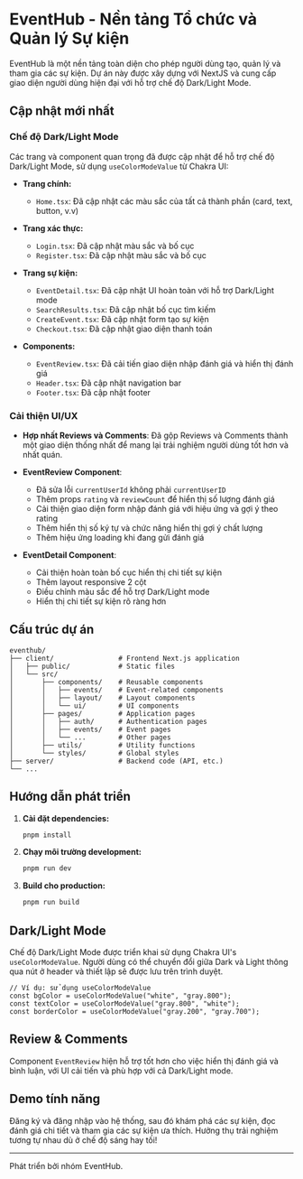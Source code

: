 # EventHub - Nền tảng Tổ chức và Quản lý Sự kiện

EventHub là một nền tảng toàn diện cho phép người dùng tạo, quản lý và tham gia các sự kiện. Dự án này được xây dựng với NextJS và cung cấp giao diện người dùng hiện đại với hỗ trợ chế độ Dark/Light Mode.

## Cập nhật mới nhất

### Chế độ Dark/Light Mode

Các trang và component quan trọng đã được cập nhật để hỗ trợ chế độ Dark/Light Mode, sử dụng `useColorModeValue` từ Chakra UI:

- **Trang chính:**

  - `Home.tsx`: Đã cập nhật các màu sắc của tất cả thành phần (card, text, button, v.v)

- **Trang xác thực:**

  - `Login.tsx`: Đã cập nhật màu sắc và bố cục
  - `Register.tsx`: Đã cập nhật màu sắc và bố cục

- **Trang sự kiện:**

  - `EventDetail.tsx`: Đã cập nhật UI hoàn toàn với hỗ trợ Dark/Light mode
  - `SearchResults.tsx`: Đã cập nhật bố cục tìm kiếm
  - `CreateEvent.tsx`: Đã cập nhật form tạo sự kiện
  - `Checkout.tsx`: Đã cập nhật giao diện thanh toán

- **Components:**
  - `EventReview.tsx`: Đã cải tiến giao diện nhập đánh giá và hiển thị đánh giá
  - `Header.tsx`: Đã cập nhật navigation bar
  - `Footer.tsx`: Đã cập nhật footer

### Cải thiện UI/UX

- **Hợp nhất Reviews và Comments**: Đã gộp Reviews và Comments thành một giao diện thống nhất để mang lại trải nghiệm người dùng tốt hơn và nhất quán.

- **EventReview Component**:

  - Đã sửa lỗi `currentUserId` không phải `currentUserID`
  - Thêm props `rating` và `reviewCount` để hiển thị số lượng đánh giá
  - Cải thiện giao diện form nhập đánh giá với hiệu ứng và gợi ý theo rating
  - Thêm hiển thị số ký tự và chức năng hiển thị gợi ý chất lượng
  - Thêm hiệu ứng loading khi đang gửi đánh giá

- **EventDetail Component**:
  - Cải thiện hoàn toàn bố cục hiển thị chi tiết sự kiện
  - Thêm layout responsive 2 cột
  - Điều chỉnh màu sắc để hỗ trợ Dark/Light mode
  - Hiển thị chi tiết sự kiện rõ ràng hơn

## Cấu trúc dự án

```
eventhub/
├── client/                # Frontend Next.js application
│   ├── public/            # Static files
│   └── src/
│       ├── components/    # Reusable components
│       │   ├── events/    # Event-related components
│       │   ├── layout/    # Layout components
│       │   └── ui/        # UI components
│       ├── pages/         # Application pages
│       │   ├── auth/      # Authentication pages
│       │   ├── events/    # Event pages
│       │   └── ...        # Other pages
│       ├── utils/         # Utility functions
│       └── styles/        # Global styles
├── server/                # Backend code (API, etc.)
└── ...
```

## Hướng dẫn phát triển

1. **Cài đặt dependencies:**

   ```bash
   pnpm install
   ```

2. **Chạy môi trường development:**

   ```bash
   pnpm run dev
   ```

3. **Build cho production:**
   ```bash
   pnpm run build
   ```

## Dark/Light Mode

Chế độ Dark/Light Mode được triển khai sử dụng Chakra UI's `useColorModeValue`. Người dùng có thể chuyển đổi giữa Dark và Light thông qua nút ở header và thiết lập sẽ được lưu trên trình duyệt.

```tsx
// Ví dụ: sử dụng useColorModeValue
const bgColor = useColorModeValue("white", "gray.800");
const textColor = useColorModeValue("gray.800", "white");
const borderColor = useColorModeValue("gray.200", "gray.700");
```

## Review & Comments

Component `EventReview` hiện hỗ trợ tốt hơn cho việc hiển thị đánh giá và bình luận, với UI cải tiến và phù hợp với cả Dark/Light mode.

## Demo tính năng

Đăng ký và đăng nhập vào hệ thống, sau đó khám phá các sự kiện, đọc đánh giá chi tiết và tham gia các sự kiện ưa thích. Hưởng thụ trải nghiệm tương tự nhau dù ở chế độ sáng hay tối!

---

Phát triển bởi nhóm EventHub.
